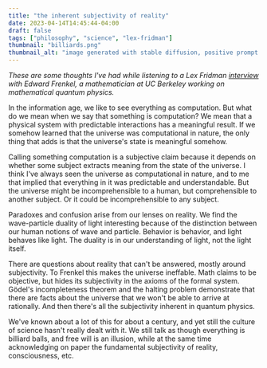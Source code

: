 ```yaml
---
title: "the inherent subjectivity of reality"
date: 2023-04-14T14:45:44-04:00
draft: false
tags: ["philosophy", "science", "lex-fridman"]
thumbnail: "billiards.png"
thumbnail_alt: "image generated with stable diffusion, positive prompt 'chaotic action shot of billiard balls'"
---
```


*These are some thoughts I've had while listening to a Lex Fridman [interview](https://lexfridman.com/edward-frenkel/) with Edward Frenkel, a mathematician at UC Berkeley working on mathematical quantum physics.*

In the information age, we like to see everything as computation. But what do we mean when we say that something is computation? We mean that a physical system with predictable interactions has a meaningful result. If we somehow learned that the universe was computational in nature, the only thing that adds is that the universe's state is meaningful somehow.

Calling something computation is a subjective claim because it depends on whether some subject extracts meaning from the state of the universe. I think I've always seen the universe as computational in nature, and to me that implied that everything in it was predictable and understandable. But the universe might be incomprehensible to a human, but comprehensible to another subject. Or it could be incomprehensible to any subject.

Paradoxes and confusion arise from our lenses on reality. We find the wave-particle duality of light interesting because of the distinction between our human notions of wave and particle. Behavior is behavior, and light behaves like light. The duality is in our understanding of light, not the light itself.

There are questions about reality that can't be answered, mostly around subjectivity. To Frenkel this makes the universe ineffable. Math claims to be objective, but hides its subjectivity in the axioms of the formal system. Gödel's incompleteness theorem and the halting problem demonstrate that there are facts about the universe that we won't be able to arrive at rationally. And then there's all the subjectivity inherent in quantum physics.

We've known about a lot of this for about a century, and yet still the culture of science hasn't really dealt with it. We still talk as though everything is billiard balls, and free will is an illusion, while at the same time acknowledging on paper the fundamental subjectivity of reality, consciousness, etc.
